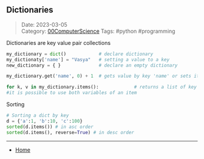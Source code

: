  ## Dictionaries
 
>Date: 2023-03-05  
>Category: [00ComputerScience](links/00ComputerScience.md)
>Tags: #python #programming

Dictionaries are key value pair collections

```python
my_dictionary = dict()            # declare dictionary
my_dictionaty['name'] = "Vasya"   # setting a value to a key
new_dictionary = { }              # declare an empty dictionary

my_dictionary.get('name', 0) + 1  # gets value by key 'name' or sets it to 0

for k, v in my_dictionary.items():             # returns a list of key value tuples from a dictionary.
#it is possible to use both variables of an item
```

Sorting
```python
# Sorting a dict by key
d = {'a':1, 'b':10, 'c':100}
sorted(d.items()) # in asc order
sorted(d.items(), reverse=True) # in desc order
```

---
- [Home](https://heartthymes.github.io)